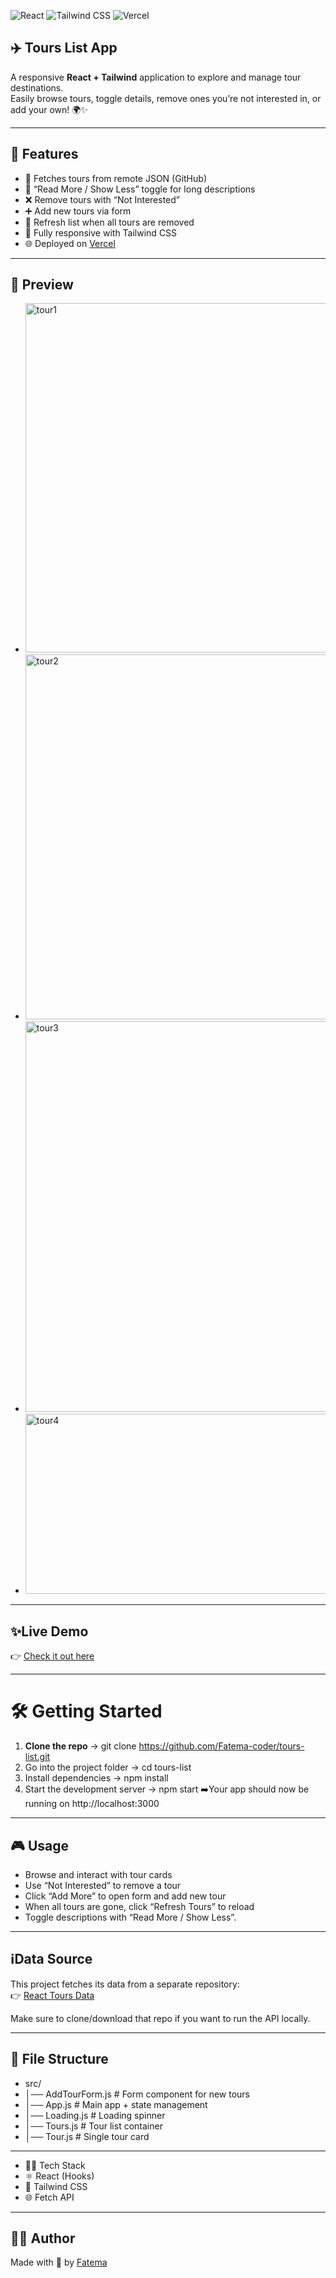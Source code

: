 ![React](https://img.shields.io/badge/React-20232A?style=for-the-badge&logo=react&logoColor=61DAFB)
![Tailwind CSS](https://img.shields.io/badge/TailwindCSS-38B2AC?style=for-the-badge&logo=tailwind-css&logoColor=white)
![Vercel](https://img.shields.io/badge/Vercel-000000?style=for-the-badge&logo=vercel&logoColor=white)

## ✈️ Tours List App

A responsive **React + Tailwind** application to explore and manage tour destinations.  
Easily browse tours, toggle details, remove ones you’re not interested in, or add your own! 🌍✨

---

## 🚀 Features
- 🔄 Fetches tours from remote JSON (GitHub)
- 📖 “Read More / Show Less” toggle for long descriptions
- ❌ Remove tours with “Not Interested”
- ➕ Add new tours via form
- 🔄 Refresh list when all tours are removed
- 🎨 Fully responsive with Tailwind CSS
- 🌐 Deployed on [Vercel](#) 

 ---
  
 ## 📸 Preview

- <img width="1356" height="559" alt="tour1" src="https://github.com/user-attachments/assets/be4be5af-f9bb-4c1f-af93-d88c8bd6d0b5" />

- <img width="1332" height="584" alt="tour2" src="https://github.com/user-attachments/assets/774ac5ca-57b8-461e-b7a9-24c98d85124a" />

- <img width="1337" height="625" alt="tour3" src="https://github.com/user-attachments/assets/7f238819-d90d-4bd7-8eea-31a6d1909d5f" />

- <img width="920" height="288" alt="tour4" src="https://github.com/user-attachments/assets/f0bf050b-cc98-4fff-9aa2-04b345acf60f" />

---

## ✨Live Demo

👉 [Check it out here](https://tours-list-irhc232rt-fatema-surajs-projects.vercel.app)


---

# 🛠️ Getting Started

1. **Clone the repo**
   -> git clone https://github.com/Fatema-coder/tours-list.git
2. Go into the project folder
   -> cd tours-list
3. Install dependencies
   -> npm install
4. Start the development server
   -> npm start
➡️Your app should now be running on http://localhost:3000

---

## 🎮 Usage

- Browse and interact with tour cards
- Use “Not Interested” to remove a tour
- Click “Add More” to open form and add new tour
- When all tours are gone, click “Refresh Tours” to reload
- Toggle descriptions with “Read More / Show Less”.

---

## ℹ️Data Source

This project fetches its data from a separate repository:  
👉 [React Tours Data](https://github.com/Fatema-coder/react-tours-data)

Make sure to clone/download that repo if you want to run the API locally.

---

## 📂 File Structure

- src/
- │── AddTourForm.js   # Form component for new tours
- │── App.js           # Main app + state management
- │── Loading.js       # Loading spinner
- │── Tours.js         # Tour list container
- │── Tour.js          # Single tour card

---

- 🧑‍💻 Tech Stack
- ⚛️ React (Hooks)
- 🎨 Tailwind CSS
- 🌐 Fetch API

---

## 👩‍💻 Author
Made with 💖 by [Fatema](https://github.com/Fatema-coder)



